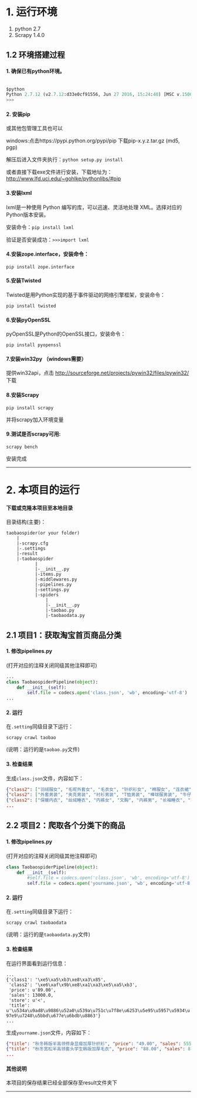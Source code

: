 # 1. 运行环境
1. python 2.7 
2. Scrapy 1.4.0

## 1.2 环境搭建过程

#### 1. 确保已有python环境。

```python

$python
Python 2.7.12 (v2.7.12:d33e0cf91556, Jun 27 2016, 15:24:40) [MSC v.1500 64 bit (AMD64)] on win32
>>>

```

#### 2. 安装pip

或其他包管理工具也可以

windows:点击https://pypi.python.org/pypi/pip 下载pip-x.y.z.tar.gz (md5, pgp)

解压后进入文件夹执行：`python setup.py install`

或者直接下载exe文件进行安装，下载地址为：http://www.lfd.uci.edu/~gohlke/pythonlibs/#pip

#### 3.安装lxml

lxml是一种使用 Python 编写的库，可以迅速、灵活地处理 XML。选择对应的Python版本安装。

安装命令：`pip install lxml`

验证是否安装成功：`>>>import lxml`

#### 4.安装zope.interface，安装命令：
`pip install zope.interface`
 
#### 5.安装Twisted

Twisted是用Python实现的基于事件驱动的网络引擎框架，安装命令： 

`pip install twisted` 

#### 6.安装pyOpenSSL

pyOpenSSL是Python的OpenSSL接口，安装命令：

`pip install pyopenssl`

#### 7.安装win32py （windows需要）

提供win32api，点击 http://sourceforge.net/projects/pywin32/files/pywin32/ 下载

#### 8.安装Scrapy

`pip install scrapy`

并将scrapy加入环境变量

#### 9.测试是否scrapy可用:

`scrapy bench`

安装完成

---

# 2. 本项目的运行

####  下载或克隆本项目至本地目录

目录结构(主要)：

```
taobaospider(or your folder)
	|
	|-scrapy.cfg
	|-.settings
	|-result
	|-taobaospider
		   |
		   |-__init__.py
		   |-items.py
		   |-middlewares.py
		   |-pipelines.py
		   |-settings.py
		   |-spiders
		       |
		       |-__init__.py
		       |-taobao.py
		       |-taobaodata.py

```

## 2.1 项目1：获取淘宝首页商品分类

#### 1. 修改pipelines.py

(打开对应的注释关闭同级其他注释即可)

```python
...
class TaobaospiderPipeline(object):
    def __init__(self):
        self.file = codecs.open('class.json', 'wb', encoding='utf-8')
...
```

#### 2. 运行

在`.setting`同级目录下运行：

`scrapy crawl taobao`

(说明：运行的是`taobao.py`文件)

#### 3. 检查结果

生成`class.json`文件，内容如下：

```json
{"class2": ["羽绒服女", "毛呢外套女", "毛衣女", "针织衫女", "棉服女", "连衣裙",  "风衣女装", "裤子女装", "卫衣女装", "T恤女装", "衬衫女装", "半身裙", "西装女", "打底衫女", "夹克女", "皮衣女", "妈妈装","婚纱礼服"], "class1": "女装"}
{"class2": ["外套男装", "夹克男装", "衬衫男装", "T恤男装", "棒球服男装", "牛仔外套男装", "卫衣男装", "西装男", "风衣男装", "皮衣男装", "针织衫男装", "呢大衣男装", "休闲裤男装", "牛仔裤男装", "运动裤男装", "九分裤男装", "马甲男装", "羽绒服男装", "棉衣男", "中老年男装"], "class1": "男装"}
{"class2": ["保暖内衣", "丝绒睡衣", "内裤女", "文胸", "内裤男", "长袖睡衣", "珊瑚绒睡衣", "夹棉睡衣", "长筒袜", "棉袜", "情侣睡衣", "秋裤", "保暖背心", "睡袍", "男士睡衣", "塑身衣", "内衣套装", "打底裤", "连体睡衣", "睡裙女冬", "聚拢文胸", "男士袜子", "棉袜女", "卡通睡衣"], "class1": "内衣"}
...
```

## 2.2 项目2：爬取各个分类下的商品

#### 1. 修改pipelines.py

(打开对应的注释关闭同级其他注释即可)

```python
class TaobaospiderPipeline(object):
    def __init__(self):
        #self.file = codecs.open('class.json', 'wb', encoding='utf-8')
        self.file = codecs.open('yourname.json', 'wb', encoding='utf-8')
```

#### 2. 运行

在`.setting`同级目录下运行：

`scrapy crawl taobaodata`

(说明：运行的是`taobaodata.py`文件)

#### 3. 检查结果

在运行界面看到运行信息：

```
...
{'class1': '\xe5\xa5\xb3\xe8\xa3\x85',
 'class2': '\xe6\xaf\x9b\xe8\xa1\xa3\xe5\xa5\xb3',
 'price': u'89.00',
 'sales': 13000.0,
 'store': u'<',
 'title': u'\u534a\u9ad8\u9886\u52a0\u539a\u751c\u7f8e\u6253\u5e95\u5957\u5934\u
97e9\u7248\u5bbd\u677e\u6bdb\u8863'}
...
```
生成`yourname.json`文件，内容如下：

```json
{"title": "秋冬韩版半高领修身显瘦加厚针织衫", "price": "49.00", "sales": 5557.0, "class2": "毛衣女", "store": "<", "class1": "女装"}
{"title": "秋冬宽松半高领套头学生韩版加厚毛衣", "price": "88.00", "sales": 8771.0, "class2": "毛衣女", "store": "", "class1": "女装"}
...
```

####  其他说明

本项目的保存结果已经全部保存至result文件夹下

---
